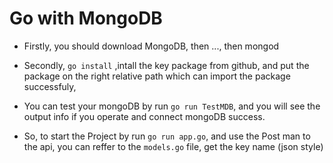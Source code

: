 # Go with MongoDB

- Firstly, you should download MongoDB, then ..., then mongod

- Secondly, `go install` ,intall the key package from github, and put the package on the right relative path which can import the package successfuly,

- You can test your mongoDB by run `go run TestMDB`, and you will see the output info if you operate and connect mongoDB success.

- So, to start the Project by run `go run app.go`, and use the Post man to the api, you can reffer to the `models.go` file, get the key name (json style) 
